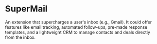 # SuperMail
An extension that supercharges a user's inbox (e.g., Gmail). It could offer features like email tracking, automated follow-ups, pre-made response templates, and a lightweight CRM to manage contacts and deals directly from the inbox.
